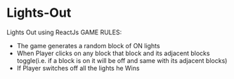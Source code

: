 # Lights-Out
Lights Out using ReactJs
GAME RULES:
- The game generates a random block of ON lights
- When Player clicks on any block that block and its adjacent blocks toggle(i.e. if a block is on it will be off and same with its adjacent blocks)
- If Player switches off all the lights he Wins